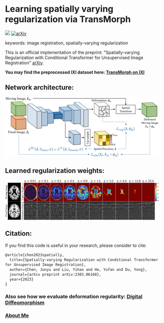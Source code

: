 # Learning spatially varying regularization via TransMorph
<a href="https://opensource.org/licenses/MIT"><img src="https://img.shields.io/badge/License-MIT-yellow.svg"></a> [![arXiv](https://img.shields.io/badge/arXiv-2303.06168-b31b1b.svg)](https://arxiv.org/abs/2303.06168)

keywords: image registration, spatially-varying regularization

This is an official implementation of the preprint: "Spatially-varying Regularization with Conditional Transformer for Unsupervised Image Registration" [arXiv](https://arxiv.org/abs/2303.06168).

**You may find the preprocessed IXI dataset here: [TransMorph on IXI](https://github.com/junyuchen245/TransMorph_Transformer_for_Medical_Image_Registration/blob/main/IXI/TransMorph_on_IXI.md)**

## Network architecture:
<img src="https://github.com/junyuchen245/Spatially_varying_regularization/blob/main/Figs/overall_framework.jpg" width="800"/>

## Learned regularization weights:
<img src="https://github.com/junyuchen245/Spatially_varying_regularization/blob/main/Figs/adaptive_weights.jpg" width="800"/>

## Citation:
If you find this code is useful in your research, please consider to cite:
    
    @article{chen2023spatially,
      title={Spatially-varying Regularization with Conditional Transformer for Unsupervised Image Registration},
      author={Chen, Junyu and Liu, Yihao and He, Yufan and Du, Yong},
      journal={arXiv preprint arXiv:2303.06168},
      year={2023}
    }

### Also see how we evaluate deformation regularity: [Digital Diffeomorphism](https://github.com/yihao6/digital_diffeomorphism)

### <a href="https://junyuchen245.github.io"> About Me</a>
